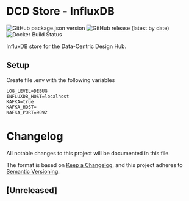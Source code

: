 # DCD Store - InfluxDB

![GitHub package.json version](https://img.shields.io/github/package-json/v/datacentricdesign/dcd-store-influxdb)
![GitHub release (latest by date)](https://img.shields.io/github/v/release/datacentricdesign/dcd-store-influxdb)
![Docker Build Status](https://img.shields.io/docker/build/datacentricdesign/dcd-store-influxdb)

InfluxDB store for the Data-Centric Design Hub.

## Setup

Create file .env with the following variables

```text
LOG_LEVEL=DEBUG
INFLUXDB_HOST=localhost
KAFKA=true
KAFKA_HOST=
KAFKA_PORT=9092
```

# Changelog

All notable changes to this project will be documented in this file.

The format is based on [Keep a Changelog](https://keepachangelog.com/en/1.0.0/),
and this project adheres to [Semantic Versioning](https://semver.org/spec/v2.0.0.html).

## [Unreleased]
